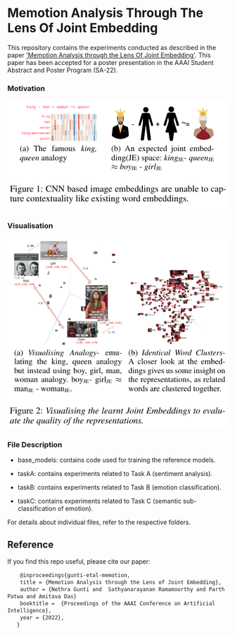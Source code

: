 # Memotion Analysis Through The Lens Of Joint Embedding
This repository contains the experiments conducted as described in the paper ['Memotion Analysis through the Lens Of Joint Embedding'](#). This paper has been accepted for a poster presentation in the AAAI Student Abstract and Poster Program (SA-22).


### Motivation

<p align="center">
  <img src="_img_motivation.png">
</p>

### Visualisation

<p align="center">
  <img src="_img_vis.png">
</p>

### File Description

* base_models: contains code used for training the reference models.

* taskA: contains experiments related to Task A (sentiment analysis).

* taskB: contains experiments related to Task B (emotion classification).

* taskC: contains experiments related to Task C (semantic sub-classification of emotion).
 


For details about individual files, refer to the respective folders.

## Reference
If you find this repo useful, please cite our paper:
```
    @inproceedings{gunti-etal-memotion,
    title = {Memotion Analysis through the Lens of Joint Embedding},
    author = {Nethra Gunti and  Sathyanarayanan Ramamoorthy and Parth Patwa and Amitava Das}
    booktitle =  {Proceedings of the AAAI Conference on Artificial Intelligence},
    year = {2022},
   }

```
